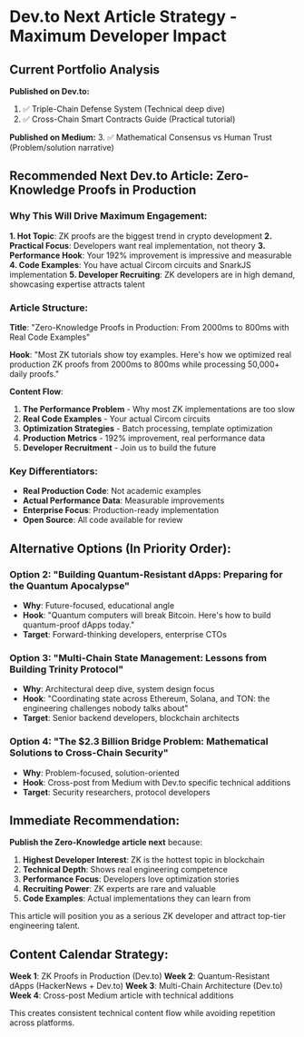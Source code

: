 # Dev.to Next Article Strategy - Maximum Developer Impact

## Current Portfolio Analysis

**Published on Dev.to:**
1. ✅ Triple-Chain Defense System (Technical deep dive)
2. ✅ Cross-Chain Smart Contracts Guide (Practical tutorial)

**Published on Medium:**
3. ✅ Mathematical Consensus vs Human Trust (Problem/solution narrative)

## Recommended Next Dev.to Article: Zero-Knowledge Proofs in Production

### Why This Will Drive Maximum Engagement:

**1. Hot Topic**: ZK proofs are the biggest trend in crypto development
**2. Practical Focus**: Developers want real implementation, not theory
**3. Performance Hook**: Your 192% improvement is impressive and measurable
**4. Code Examples**: You have actual Circom circuits and SnarkJS implementation
**5. Developer Recruiting**: ZK developers are in high demand, showcasing expertise attracts talent

### Article Structure:

**Title**: "Zero-Knowledge Proofs in Production: From 2000ms to 800ms with Real Code Examples"

**Hook**: "Most ZK tutorials show toy examples. Here's how we optimized real production ZK proofs from 2000ms to 800ms while processing 50,000+ daily proofs."

**Content Flow**:
1. **The Performance Problem** - Why most ZK implementations are too slow
2. **Real Code Examples** - Your actual Circom circuits
3. **Optimization Strategies** - Batch processing, template optimization
4. **Production Metrics** - 192% improvement, real performance data
5. **Developer Recruitment** - Join us to build the future

### Key Differentiators:

- **Real Production Code**: Not academic examples
- **Actual Performance Data**: Measurable improvements
- **Enterprise Focus**: Production-ready implementation
- **Open Source**: All code available for review

## Alternative Options (In Priority Order):

### Option 2: "Building Quantum-Resistant dApps: Preparing for the Quantum Apocalypse"
- **Why**: Future-focused, educational angle
- **Hook**: "Quantum computers will break Bitcoin. Here's how to build quantum-proof dApps today."
- **Target**: Forward-thinking developers, enterprise CTOs

### Option 3: "Multi-Chain State Management: Lessons from Building Trinity Protocol"
- **Why**: Architectural deep dive, system design focus
- **Hook**: "Coordinating state across Ethereum, Solana, and TON: the engineering challenges nobody talks about"
- **Target**: Senior backend developers, blockchain architects

### Option 4: "The $2.3 Billion Bridge Problem: Mathematical Solutions to Cross-Chain Security"
- **Why**: Problem-focused, solution-oriented
- **Hook**: Cross-post from Medium with Dev.to specific technical additions
- **Target**: Security researchers, protocol developers

## Immediate Recommendation:

**Publish the Zero-Knowledge article next** because:

1. **Highest Developer Interest**: ZK is the hottest topic in blockchain
2. **Technical Depth**: Shows real engineering competence
3. **Performance Focus**: Developers love optimization stories
4. **Recruiting Power**: ZK experts are rare and valuable
5. **Code Examples**: Actual implementations they can learn from

This article will position you as a serious ZK developer and attract top-tier engineering talent.

## Content Calendar Strategy:

**Week 1**: ZK Proofs in Production (Dev.to)
**Week 2**: Quantum-Resistant dApps (HackerNews + Dev.to)
**Week 3**: Multi-Chain Architecture (Dev.to)
**Week 4**: Cross-post Medium article with technical additions

This creates consistent technical content flow while avoiding repetition across platforms.